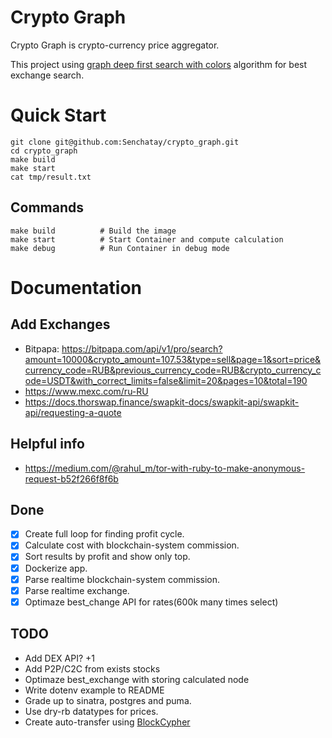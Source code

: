 # Crypto Graph
Crypto Graph is crypto-currency price aggregator.

This project using [graph deep first search with colors](https://neerc.ifmo.ru/wiki/index.php?title=%D0%9E%D0%B1%D1%85%D0%BE%D0%B4_%D0%B2_%D0%B3%D0%BB%D1%83%D0%B1%D0%B8%D0%BD%D1%83,_%D1%86%D0%B2%D0%B5%D1%82%D0%B0_%D0%B2%D0%B5%D1%80%D1%88%D0%B8%D0%BD) algorithm for best exchange search.

# Quick Start
```
git clone git@github.com:Senchatay/crypto_graph.git
cd crypto_graph
make build
make start
cat tmp/result.txt
```

## Commands
```
make build          # Build the image
make start          # Start Container and compute calculation
make debug          # Run Container in debug mode
```

# Documentation
## Add Exchanges
- Bitpapa: https://bitpapa.com/api/v1/pro/search?amount=10000&crypto_amount=107.53&type=sell&page=1&sort=price&currency_code=RUB&previous_currency_code=RUB&crypto_currency_code=USDT&with_correct_limits=false&limit=20&pages=10&total=190
- https://www.mexc.com/ru-RU
- https://docs.thorswap.finance/swapkit-docs/swapkit-api/swapkit-api/requesting-a-quote

## Helpful info
- https://medium.com/@rahul_m/tor-with-ruby-to-make-anonymous-request-b52f266f8f6b

## Done
- [x] Create full loop for finding profit cycle.
- [x] Calculate cost with blockchain-system commission.
- [x] Sort results by profit and show only top.
- [x] Dockerize app.
- [x] Parse realtime blockchain-system commission.
- [x] Parse realtime exchange.
- [x] Optimaze best_change API for rates(600k many times select)

## TODO
- Add DEX API? +1
- Add P2P/C2C from exists stocks
- Optimaze best_exchange with storing calculated node
- Write dotenv example to README
- Grade up to sinatra, postgres and puma.
- Use dry-rb datatypes for prices.
- Create auto-transfer using [BlockCypher](https://github.com/blockcypher/ruby-client)
